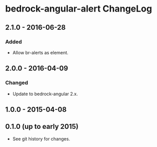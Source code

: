 # bedrock-angular-alert ChangeLog

## 2.1.0 - 2016-06-28

### Added
- Allow br-alerts as element.

## 2.0.0 - 2016-04-09

### Changed
- Update to bedrock-angular 2.x.

## 1.0.0 - 2015-04-08

## 0.1.0 (up to early 2015)

- See git history for changes.

